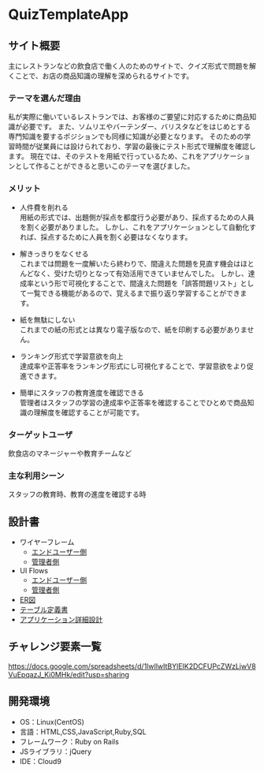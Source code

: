 # QuizTemplateApp

## サイト概要
主にレストランなどの飲食店で働く人のためのサイトで、クイズ形式で問題を解くことで、お店の商品知識の理解を深められるサイトです。

### テーマを選んだ理由
私が実際に働いているレストランでは、お客様のご要望に対応するために商品知識が必要です。
また、ソムリエやバーテンダー、バリスタなどをはじめとする専門知識を要するポジションでも同様に知識が必要となります。
そのための学習時間が従業員には設けられており、学習の最後にテスト形式で理解度を確認します。
現在では、そのテストを用紙で行っているため、これをアプリケーションとして作ることができると思いこのテーマを選びました。

### メリット
- 人件費を削れる<br />
  用紙の形式では、出題側が採点を都度行う必要があり、採点するための人員を割く必要がありました。
  しかし、これをアプリケーションとして自動化すれば、採点するために人員を割く必要はなくなります。

- 解きっきりをなくせる<br />
  これまでは問題を一度解いたら終わりで、間違えた問題を見直す機会はほとんどなく、受けた切りとなって有効活用できていませんでした。
  しかし、達成率という形で可視化することで、間違えた問題を「誤答問題リスト」として一覧できる機能があるので、覚えるまで振り返り学習することができます。

- 紙を無駄にしない<br />
  これまでの紙の形式とは異なり電子版なので、紙を印刷する必要がありません。

- ランキング形式で学習意欲を向上<br />
  達成率や正答率をランキング形式にし可視化することで、学習意欲をより促進できます。

- 簡単にスタッフの教育進度を確認できる<br />
  管理者はスタッフの学習の達成率や正答率を確認することでひとめで商品知識の理解度を確認することが可能です。

### ターゲットユーザ
飲食店のマネージャーや教育チームなど

### 主な利用シーン
スタッフの教育時、教育の進度を確認する時

## 設計書
- ワイヤーフレーム
    - [エンドユーザー側](https://docs.google.com/presentation/d/1OzLFpmpzXDgM4hCzvYUqzFEot72Gd0mifktNJPSh3TY/edit?usp=sharing)
    - [管理者側](https://docs.google.com/presentation/d/1PYMCgLxt_RAWg-ldga9_NK921aoxNsSnbWvFUke7uq8/edit?usp=sharing)
- UI Flows
    - [エンドユーザー側](https://drive.google.com/file/d/1dMgpz0at2ti2O02bj_cry-HMlbV4cE00/view?usp=sharing)
    - [管理者側](https://drive.google.com/file/d/18GXDIDS4ew5d8Bo08sRE58i-xvc7ggbt/view?usp=sharing)
- [ER図](https://app.diagrams.net/#G101-VEWajDF5Os07ogFXGQhSj5vQlW24T)
- [テーブル定義書](https://docs.google.com/spreadsheets/d/1vpu2JEOMfGRNMmJ0IlxvuerfNxHbZy5hgQvVizzXkc0/edit?usp=sharing)
- [アプリケーション詳細設計](https://docs.google.com/spreadsheets/d/10_a5xxnsgidroidpTSMcFmeTdKzugFEN/edit?usp=sharing&ouid=112204990398560162009&rtpof=true&sd=true)

## チャレンジ要素一覧
<https://docs.google.com/spreadsheets/d/1lwIlwItBYlEIK2DCFUPcZWzLjwV8VuEpqazJ_Ki0MHk/edit?usp=sharing>

## 開発環境
- OS：Linux(CentOS)
- 言語：HTML,CSS,JavaScript,Ruby,SQL
- フレームワーク：Ruby on Rails
- JSライブラリ：jQuery
- IDE：Cloud9